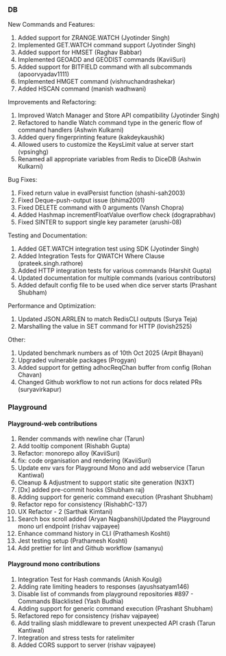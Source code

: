 ---
---

### DB

New Commands and Features:

1. Added support for ZRANGE.WATCH (Jyotinder Singh)
2. Implemented GET.WATCH command support (Jyotinder Singh)
3. Added support for HMSET (Raghav Babbar)
4. Implemented GEOADD and GEODIST commands (KaviiSuri)
5. Added support for BITFIELD command with all subcommands (apoorvyadav1111)
6. Implemented HMGET command (vishnuchandrashekar)
7. Added HSCAN command (manish wadhwani)

Improvements and Refactoring:

1. Improved Watch Manager and Store API compatibility (Jyotinder Singh)
2. Refactored to handle Watch command type in the generic flow of command handlers (Ashwin Kulkarni)
3. Added query fingerprinting feature (kakdeykaushik)
4. Allowed users to customize the KeysLimit value at server start (vpsinghg)
5. Renamed all appropriate variables from Redis to DiceDB (Ashwin Kulkarni)

Bug Fixes:

1. Fixed return value in evalPersist function (shashi-sah2003)
2. Fixed Deque-push-output issue (bhima2001)
3. Fixed DELETE command with 0 arguments (Vansh Chopra)
4. Added Hashmap incrementFloatValue overflow check (dograprabhav)
5. Fixed SINTER to support single key parameter (arushi-08)

Testing and Documentation:

1. Added GET.WATCH integration test using SDK (Jyotinder Singh)
2. Added Integration Tests for QWATCH Where Clause (prateek.singh.rathore)
3. Added HTTP integration tests for various commands (Harshit Gupta)
4. Updated documentation for multiple commands (various contributors)
5. Added default config file to be used when dice server starts (Prashant Shubham)

Performance and Optimization:

1. Updated JSON.ARRLEN to match RedisCLI outputs (Surya Teja)
2. Marshalling the value in SET command for HTTP (lovish2525)

Other:

1. Updated benchmark numbers as of 10th Oct 2025  (Arpit Bhayani)
2. Upgraded vulnerable packages (Progyan)
3. Added support for getting adhocReqChan buffer from config (Rohan Chavan)
4. Changed Github workflow to not run actions for docs related PRs (suryavirkapur)

### Playground

#### Playground-web contributions

1. Render commands with newline char (Tarun)
2. Add tooltip component (Rishabh Gupta)
3. Refactor: monorepo alloy (KaviiSuri)
4. fix: code organisation and rendering (KaviiSuri)
5. Update env vars for Playground Mono and add webservice (Tarun Kantiwal)
6. Cleanup & Adjustment to support static site generation (N3XT)
7. \[Dx\] added pre-commit hooks (Shubham raj)
8. Adding support for generic command execution (Prashant Shubham)
9. Refactor repo for consistency (RishabhC-137)
10. UX Refactor \- 2 (Sarthak Kimtani)
11. Search box scroll added (Aryan Nagbanshi)Updated the Playground mono url endpoint (rishav vajpayee)
12. Enhance command history in CLI (Prathamesh Koshti)
13. Jest testing setup (Prathamesh Koshti)
14. Add prettier for lint and Github workflow (samanyu)

#### Playground mono contributions

1. Integration Test for Hash commands (Anish Koulgi)
2. Adding rate limiting headers to responses (ayushsatyam146)
3. Disable list of commands from playground repositories \#897 \- Commands Blacklisted (Yash Budhia)
4. Adding support for generic command execution (Prashant Shubham)
5. Refactored repo for consistency (rishav vajpayee)
6. Add trailing slash middleware to prevent unexpected API crash (Tarun Kantiwal)
7. Integration and stress tests for ratelimiter
8. Added CORS support to server (rishav vajpayee)
